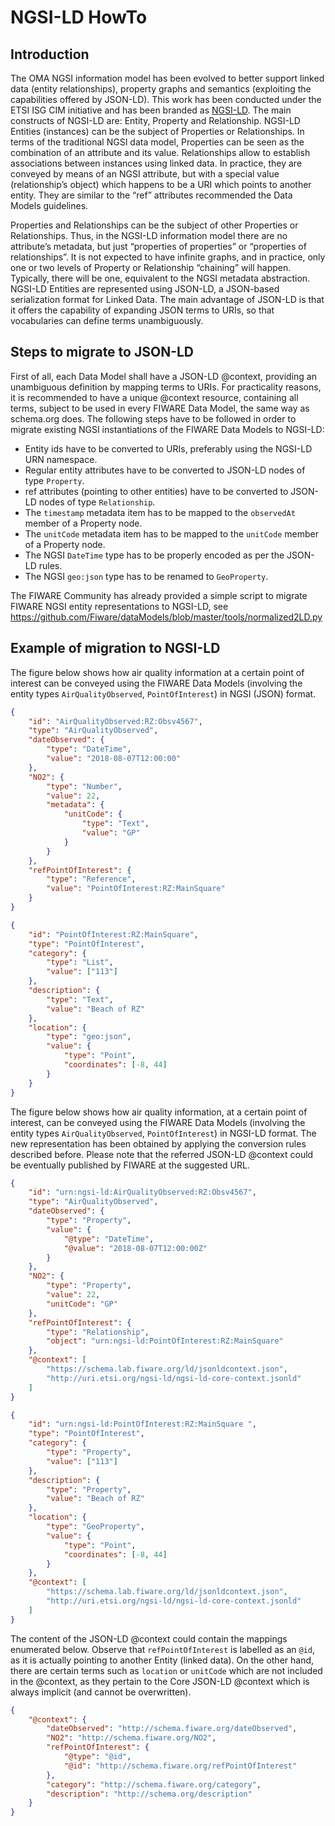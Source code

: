 # NGSI-LD HowTo

## Introduction

The OMA NGSI information model has been evolved to better support linked data
(entity relationships), property graphs and semantics (exploiting the
capabilities offered by JSON-LD). This work has been conducted under the ETSI
ISG CIM initiative and has been branded as
[NGSI-LD](https://www.etsi.org/deliver/etsi_gs/CIM/001_099/009/01.01.01_60/gs_CIM009v010101p.pdf).
The main constructs of NGSI-LD are: Entity, Property and Relationship. NGSI-LD
Entities (instances) can be the subject of Properties or Relationships. In terms
of the traditional NGSI data model, Properties can be seen as the combination of
an attribute and its value. Relationships allow to establish associations
between instances using linked data. In practice, they are conveyed by means of
an NGSI attribute, but with a special value (relationship’s object) which
happens to be a URI which points to another entity. They are similar to the
“ref” attributes recommended the Data Models guidelines.

Properties and Relationships can be the subject of other Properties or
Relationships. Thus, in the NGSI-LD information model there are no attribute’s
metadata, but just “properties of properties” or “properties of relationships”.
It is not expected to have infinite graphs, and in practice, only one or two
levels of Property or Relationship “chaining” will happen. Typically, there will
be one, equivalent to the NGSI metadata abstraction. NGSI-LD Entities are
represented using JSON-LD, a JSON-based serialization format for Linked Data.
The main advantage of JSON-LD is that it offers the capability of expanding JSON
terms to URIs, so that vocabularies can define terms unambiguously.

## Steps to migrate to JSON-LD

First of all, each Data Model shall have a JSON-LD @context, providing an
unambiguous definition by mapping terms to URIs. For practicality reasons, it is
recommended to have a unique @context resource, containing all terms, subject to
be used in every FIWARE Data Model, the same way as schema.org does. The
following steps have to be followed in order to migrate existing NGSI
instantiations of the FIWARE Data Models to NGSI-LD:

-   Entity ids have to be converted to URIs, preferably using the NGSI-LD URN
    namespace.
-   Regular entity attributes have to be converted to JSON-LD nodes of type
    `Property`.
-   ref attributes (pointing to other entities) have to be converted to JSON-LD
    nodes of type `Relationship`.
-   The `timestamp` metadata item has to be mapped to the `observedAt` member of
    a Property node.
-   The `unitCode` metadata item has to be mapped to the `unitCode` member of a
    Property node.
-   The NGSI `DateTime` type has to be properly encoded as per the JSON-LD
    rules.
-   The NGSI `geo:json` type has to be renamed to `GeoProperty`.

The FIWARE Community has already provided a simple script to migrate FIWARE NGSI
entity representations to NGSI-LD, see
https://github.com/Fiware/dataModels/blob/master/tools/normalized2LD.py

## Example of migration to NGSI-LD

The figure below shows how air quality information at a certain point of
interest can be conveyed using the FIWARE Data Models (involving the entity
types `AirQualityObserved`, `PointOfInterest`) in NGSI (JSON) format.

```json
{
    "id": "AirQualityObserved:RZ:Obsv4567",
    "type": "AirQualityObserved",
    "dateObserved": {
        "type": "DateTime",
        "value": "2018-08-07T12:00:00"
    },
    "NO2": {
        "type": "Number",
        "value": 22,
        "metadata": {
            "unitCode": {
                "type": "Text",
                "value": "GP"
            }
        }
    },
    "refPointOfInterest": {
        "type": "Reference",
        "value": "PointOfInterest:RZ:MainSquare"
    }
}
```

```json
{
    "id": "PointOfInterest:RZ:MainSquare",
    "type": "PointOfInterest",
    "category": {
        "type": "List",
        "value": ["113"]
    },
    "description": {
        "type": "Text",
        "value": "Beach of RZ"
    },
    "location": {
        "type": "geo:json",
        "value": {
            "type": "Point",
            "coordinates": [-8, 44]
        }
    }
}
```

The figure below shows how air quality information, at a certain point of
interest, can be conveyed using the FIWARE Data Models (involving the entity
types `AirQualityObserved`, `PointOfInterest`) in NGSI-LD format. The new
representation has been obtained by applying the conversion rules described
before. Please note that the referred JSON-LD @context could be eventually
published by FIWARE at the suggested URL.

```json
{
    "id": "urn:ngsi-ld:AirQualityObserved:RZ:Obsv4567",
    "type": "AirQualityObserved",
    "dateObserved": {
        "type": "Property",
        "value": {
            "@type": "DateTime",
            "@value": "2018-08-07T12:00:00Z"
        }
    },
    "NO2": {
        "type": "Property",
        "value": 22,
        "unitCode": "GP"
    },
    "refPointOfInterest": {
        "type": "Relationship",
        "object": "urn:ngsi-ld:PointOfInterest:RZ:MainSquare"
    },
    "@context": [
        "https://schema.lab.fiware.org/ld/jsonldcontext.json",
        "http://uri.etsi.org/ngsi-ld/ngsi-ld-core-context.jsonld"
    ]
}
```

```json
{
    "id": "urn:ngsi-ld:PointOfInterest:RZ:MainSquare ",
    "type": "PointOfInterest",
    "category": {
        "type": "Property",
        "value": ["113"]
    },
    "description": {
        "type": "Property",
        "value": "Beach of RZ"
    },
    "location": {
        "type": "GeoProperty",
        "value": {
            "type": "Point",
            "coordinates": [-8, 44]
        }
    },
    "@context": [
        "https://schema.lab.fiware.org/ld/jsonldcontext.json",
        "http://uri.etsi.org/ngsi-ld/ngsi-ld-core-context.jsonld"
    ]
}
```

The content of the JSON-LD @context could contain the mappings enumerated below.
Observe that `refPointOfInterest` is labelled as an `@id`, as it is actually
pointing to another Entity (linked data). On the other hand, there are certain
terms such as `location` or `unitCode` which are not included in the @context,
as they pertain to the Core JSON-LD @context which is always implicit (and
cannot be overwritten).

```json
{
    "@context": {
        "dateObserved": "http://schema.fiware.org/dateObserved",
        "NO2": "http://schema.fiware.org/NO2",
        "refPointOfInterest": {
            "@type": "@id",
            "@id": "http://schema.fiware.org/refPointOfInterest"
        },
        "category": "http://schema.fiware.org/category",
        "description": "http://schema.org/description"
    }
}
```
